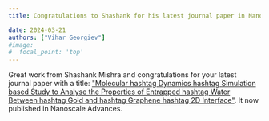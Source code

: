 ```yaml
---
title: Congratulations to Shashank for his latest journal paper in Nanoscale Advances

date: 2024-03-21
authors: ["Vihar Georgiev"]
#image:
#  focal_point: 'top'
---
```

<!--more-->

Great work from Shashank Mishra and congratulations for your latest journal paper with a title: ["Molecular hashtag Dynamics hashtag Simulation based Study to Analyse the Properties of Entrapped hashtag Water Between hashtag Gold and hashtag Graphene hashtag 2D Interface"](https://pubs.rsc.org/en/content/articlelanding/2024/na/d3na00878a). It now published in Nanoscale Advances. 

